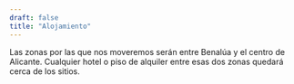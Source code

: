 ```yaml
---
draft: false
title: "Alojamiento"
---
```



Las zonas por las que nos moveremos serán entre Benalúa y el centro de Alicante. Cualquier hotel o piso de alquiler entre esas dos zonas quedará cerca de los sitios.

